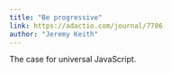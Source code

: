 ```yaml
---
title: "Be progressive"
link: https://adactio.com/journal/7706
author: "Jeremy Keith"
---
```


The case for universal JavaScript.
